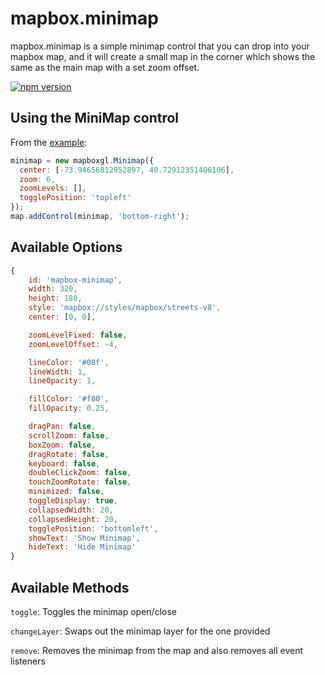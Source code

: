 # mapbox.minimap

mapbox.minimap is a simple minimap control that you can drop into your mapbox map, and it will create a small map in the corner which shows the same as the main map with a set zoom offset.

[![npm version](https://badge.fury.io/js/mapbox.minimap.svg)](https://www.npmjs.com/package/mapbox.minimap)

## Using the MiniMap control

From the [example](https://abdulk1.github.io/mapbox.minimap/):

```js
minimap = new mapboxgl.Minimap({
  center: [-73.94656812952897, 40.72912351406106],
  zoom: 6,
  zoomLevels: [],
  togglePosition: 'topleft'
});
map.addControl(minimap, 'bottom-right');
```

## Available Options

```javascript
{
    id: 'mapbox-minimap',
    width: 320,
    height: 180,
    style: 'mapbox://styles/mapbox/streets-v8',
    center: [0, 0],

    zoomLevelFixed: false,
    zoomLevelOffset: -4,

    lineColor: '#08f',
    lineWidth: 1,
    lineOpacity: 1,

    fillColor: '#f80',
    fillOpacity: 0.25,

    dragPan: false,
    scrollZoom: false,
    boxZoom: false,
    dragRotate: false,
    keyboard: false,
    doubleClickZoom: false,
    touchZoomRotate: false,
    minimized: false,
    toggleDisplay: true,
    collapsedWidth: 20,
    collapsedHeight: 20,
    togglePosition: 'bottomleft',
    showText: 'Show Minimap',
    hideText: 'Hide Minimap'
}
```

## Available Methods

`toggle`: Toggles the minimap open/close

`changeLayer`: Swaps out the minimap layer for the one provided

`remove`: Removes the minimap from the map and also removes all event listeners
